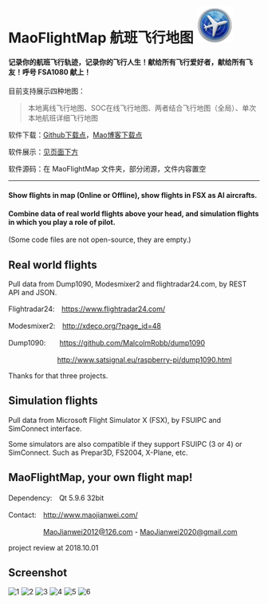 # MaoFlightMap 航班飞行地图 ![MaoFlightMap](https://github.com/MaoJianwei/MaoFlightMap/raw/master/icon.jpg)

#### 记录你的航班飞行轨迹，记录你的飞行人生！献给所有飞行爱好者，献给所有飞友！呼号 FSA1080 献上！

目前支持展示四种地图：
> 本地离线飞行地图、SOC在线飞行地图、两者结合飞行地图（全局）、单次本地航班详细飞行地图

软件下载：[Github下载点](https://raw.githubusercontent.com/MaoJianwei/Mao_Software_Station/master/%E5%A4%A7%E6%AF%9B%E8%88%AA%E7%8F%AD%E9%A3%9E%E8%A1%8C%E5%9C%B0%E5%9B%BEv1.5.zip)，[Mao博客下载点](https://www.maojianwei.com/MaoSoftware/)

软件展示：[见页面下方](https://github.com/MaoJianwei/MaoFlightMap_FSX_Dump1090_Modesmixer_Flightradar24#screenshot)

软件源码：在 MaoFlightMap 文件夹，部分闭源，文件内容置空

------------------------------------------------------------------------------------

#### Show flights in map (Online or Offline), show flights in FSX as AI aircrafts.
#### Combine data of real world flights above your head, and simulation flights in which you play a role of pilot.

(Some code files are not open-source, they are empty.)

## Real world flights

Pull data from Dump1090, Modesmixer2 and flightradar24.com, by REST API and JSON.

Flightradar24:　https://www.flightradar24.com/

Modesmixer2:　http://xdeco.org/?page_id=48

Dump1090:　　https://github.com/MalcolmRobb/dump1090

　　　　　　　http://www.satsignal.eu/raspberry-pi/dump1090.html
       
Thanks for that three projects.

## Simulation flights

Pull data from Microsoft Flight Simulator X (FSX), by FSUIPC and SimConnect interface.

Some simulators are also compatible if they support FSUIPC (3 or 4) or SimConnect. Such as Prepar3D, FS2004, X-Plane, etc.

## MaoFlightMap, your own flight map!

Dependency:　Qt 5.9.6 32bit

Contact:　http://www.maojianwei.com/

　　　　　MaoJianwei2012@126.com - MaoJianwei2020@gmail.com

project review at 2018.10.01

## Screenshot
![1](https://github.com/MaoJianwei/MaoFlightMap_FSX_Dump1090_Modesmixer_Flightradar24/raw/master/githubResource/1.jpg)
![2](https://github.com/MaoJianwei/MaoFlightMap_FSX_Dump1090_Modesmixer_Flightradar24/raw/master/githubResource/2.jpg)
![3](https://github.com/MaoJianwei/MaoFlightMap_FSX_Dump1090_Modesmixer_Flightradar24/raw/master/githubResource/3.jpg)
![4](https://github.com/MaoJianwei/MaoFlightMap_FSX_Dump1090_Modesmixer_Flightradar24/raw/master/githubResource/4.jpg)
![5](https://github.com/MaoJianwei/MaoFlightMap_FSX_Dump1090_Modesmixer_Flightradar24/raw/master/githubResource/5.jpg)
![6](https://github.com/MaoJianwei/MaoFlightMap_FSX_Dump1090_Modesmixer_Flightradar24/raw/master/githubResource/6.jpg)
